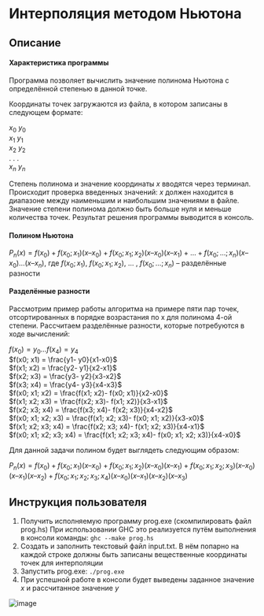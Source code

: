 # Интерполяция методом Ньютона
## Описание
#### Характеристика программы
Программа позволяет вычислить значение полинома Ньютона с определённой степенью в данной точке. 

Координаты точек загружаются из файла, в котором записаны в следующем формате:

$x_0$ $y_0$ \
$x_1$ $y_1$ \
$x_2$ $y_2$ \
. . . \
$x_n$ $y_n$

Степень полинома и значение координаты $x$ вводятся через терминал. Происходит проверка введенных значений: $x$ должен находится в диапазоне между наименьшим и наибольшим значениями в файле. Значение степени полинома должно быть больше нуля и меньше количества точек. 
Результат решения программы выводится в консоль.

#### Полином Ньютона
$P_n(x) = f(x_0) + f(x_0; x_1)(x – x_0) + f(x_0; x_1; x_2)(x – x_0)(x – x_1) + … + f(x_0; …;x_n)(x – x_0)…(x – x_n)$, где $f(x_0; x_1)$, $f(x_0; x_1; x_2)$, … , $f(x_0; …;x_n)$ – разделённые разности
#### Разделённые разности
Рассмотрим пример работы алгоритма на примере пяти пар точек, отсортированных в порядке возрастания по x для полинома 4-ой степени. Рассчитаем разделённые разности, которые потребуются в ходе вычислений:

$f(x_0) = y_0 … f(x_4) = y_4$ \
$f(x0; x1) = \frac{y1- y0}{x1-x0}$ \
$f(x1; x2) = \frac{y2- y1}{x2-x1}$ \
$f(x2; x3) = \frac{y3- y2}{x3-x2}$ \
$f(x3; x4) = \frac{y4- y3}{x4-x3}$ \
$f(x0; x1; x2) = \frac{f(x1; x2)- f(x0; x1)}{x2-x0}$ \
$f(x1; x2; x3) = \frac{f(x2; x3)- f(x1; x2)}{x3-x1}$ \
$f(x2; x3; x4) = \frac{f(x3; x4)- f(x2; x3)}{x4-x2}$ \
$f(x0; x1; x2; x3) = \frac{f(x1; x2; x3)- f(x0; x1; x2)}{x3-x0}$ \
$f(x1; x2; x3; x4) = \frac{f(x2; x3; x4)- f(x1; x2; x3)}{x4-x1}$ \
$f(x0; x1; x2; x3; x4) = \frac{f(x1; x2; x3; x4)- f(x0; x1; x2; x3)}{x4-x0}$

Для данной задачи полином будет выглядеть следующим образом:

$P_n(x) = f(x_0) + f(x_0; x_1)(x – x_0) + f(x_0; x_1; x_2)(x – x_0)(x – x_1) + f(x_0; x_1; x_2; x_3)(x – x_0)(x – x_1)(x – x_2) + f(x_0; x_1; x_2; x_3; x_4)(x – x_0)(x – x_1)(x – x_2)(x – x_3)$

## Инструкция пользователя

1. Получить исполняемую программу prog.exe (скомпилировать файл prog.hs)
   При использовании GHC это реализуется путём выполнения в консоли команды: `ghc --make prog.hs`
2. Создать и заполнить текстовый файл input.txt. В нём попарно на каждой строке должны быть записаны вещественные координаты точек для интерполяции
3. Запустить prog.exe: `./prog.exe`
4. При успешной работе в консоли будет выведены заданное значение $x$ и рассчитанное значение $y$

![image](https://github.com/OlgaRhythm/Newton-interpolation/assets/87225985/00347af4-2b03-439e-a41c-44feabe5e952)

